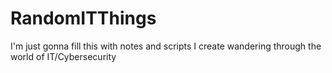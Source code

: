 # RandomITThings

I'm just gonna fill this with notes and scripts I create wandering through the world of IT/Cybersecurity
